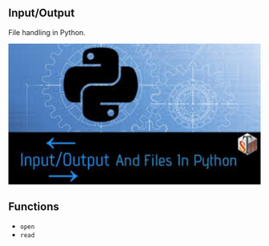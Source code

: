 ## Input/Output
File handling in Python.

<img src="pythonINandOUT.jpeg" width="800" />

 ## Functions
* `open`
* `read`

